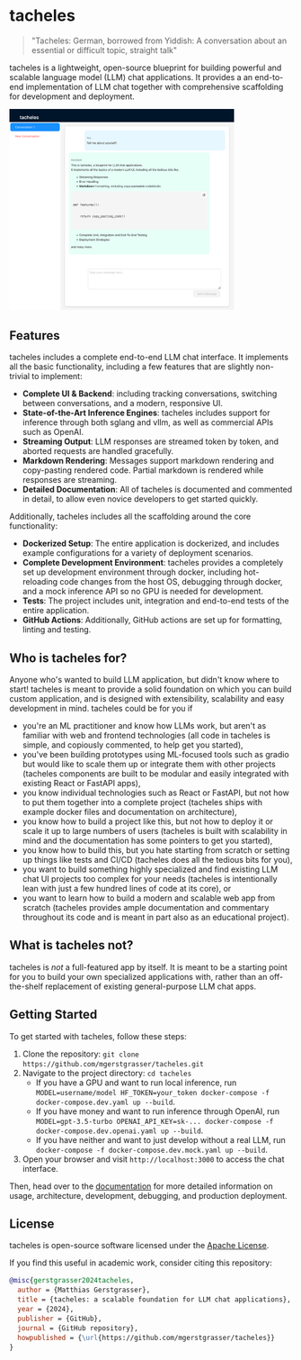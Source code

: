 # tacheles

> "Tacheles: German, borrowed from Yiddish: A conversation about an essential or difficult topic, straight talk"

tacheles is a lightweight, open-source blueprint for building powerful and scalable language model (LLM) chat applications. It provides a an end-to-end implementation of LLM chat together with comprehensive scaffolding for development and deployment.

<img src="docs/screenshot.png" alt="A screenshot of tacheles" style="max-width:400px;"/>

## Features

tacheles includes a complete end-to-end LLM chat interface. It implements all the basic functionality, including a few features that are slightly non-trivial to implement:

- **Complete UI & Backend**: including tracking conversations, switching between conversations, and a modern, responsive UI.
- **State-of-the-Art Inference Engines**: tacheles includes support for inference through both sglang and vllm, as well as commercial APIs such as OpenAI.
- **Streaming Output**: LLM responses are streamed token by token, and aborted requests are handled gracefully.
- **Markdown Rendering**: Messages support markdown rendering and copy-pasting rendered code. Partial markdown is rendered while responses are streaming.
- **Detailed Documentation**: All of tacheles is documented and commented in detail, to allow even novice developers to get started quickly.

Additionally, tacheles includes all the scaffolding around the core functionality:

- **Dockerized Setup**: The entire application is dockerized, and includes example configurations for a variety of deployment scenarios.
- **Complete Development Environment**: tacheles provides a completely set up development environment through docker, including hot-reloading code changes from the host OS, debugging through docker, and a mock inference API so no GPU is needed for development.
- **Tests**: The project includes unit, integration and end-to-end tests of the entire application.
- **GitHub Actions**: Additionally, GitHub actions are set up for formatting, linting and testing.

## Who is tacheles for?

Anyone who's wanted to build LLM application, but didn't know where to start! tacheles is meant to provide a solid foundation on which you can build custom application, and is designed with extensibility, scalability and easy development in mind. tacheles could be for you if

- you're an ML practitioner and know how LLMs work, but aren't as familiar with web and frontend technologies (all code in tacheles is simple, and copiously commented, to help get you started),
- you've been building prototypes using ML-focused tools such as gradio but would like to scale them up or integrate them with other projects (tacheles components are built to be modular and easily integrated with existing React or FastAPI apps),
- you know individual technologies such as React or FastAPI, but not how to put them together into a complete project (tacheles ships with example docker files and documentation on architecture),
- you know how to build a project like this, but not how to deploy it or scale it up to large numbers of users (tacheles is built with scalability in mind and the documentation has some pointers to get you started),
- you know how to build this, but you hate starting from scratch or setting up things like tests and CI/CD (tacheles does all the tedious bits for you),
- you want to build something highly specialized and find existing LLM chat UI projects too complex for your needs (tacheles is intentionally lean with just a few hundred lines of code at its core), or
- you want to learn how to build a modern and scalable web app from scratch (tacheles provides ample documentation and commentary throughout its code and is meant in part also as an educational project).

## What is tacheles **not**?

tacheles is _not_ a full-featured app by itself. It is meant to be a starting point for you to build your own specialized applications with, rather than an off-the-shelf replacement of existing general-purpose LLM chat apps.

## Getting Started

To get started with tacheles, follow these steps:

1. Clone the repository: `git clone https://github.com/mgerstgrasser/tacheles.git`
2. Navigate to the project directory: `cd tacheles`
   - If you have a GPU and want to run local inference, run `MODEL=username/model HF_TOKEN=your_token docker-compose -f docker-compose.dev.yaml up --build`.
   - If you have money and want to run inference through OpenAI, run `MODEL=gpt-3.5-turbo OPENAI_API_KEY=sk-... docker-compose -f docker-compose.dev.openai.yaml up --build`.
   - If you have neither and want to just develop without a real LLM, run `docker-compose -f docker-compose.dev.mock.yaml up --build`.
3. Open your browser and visit `http://localhost:3000` to access the chat interface.

Then, head over to the [documentation](DOCUMENTATION.md) for more detailed information on usage, architecture, development, debugging, and production deployment.

## License

tacheles is open-source software licensed under the [Apache License](LICENSE).

If you find this useful in academic work, consider citing this repository:

```bibtex
@misc{gerstgrasser2024tacheles,
  author = {Matthias Gerstgrasser},
  title = {tacheles: a scalable foundation for LLM chat applications},
  year = {2024},
  publisher = {GitHub},
  journal = {GitHub repository},
  howpublished = {\url{https://github.com/mgerstgrasser/tacheles}}
}
```
